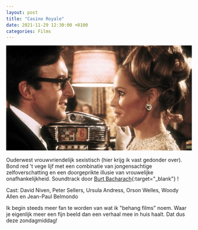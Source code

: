 ```yaml
---
layout: post
title: "Casino Royale"
date: 2021-11-29 12:30:00 +0100
categories: Films
---
```


![casino](../assets/casino.png)

Ouderwest vrouwvriendelijk sexistisch (hier krijg ik vast gedonder over). Bond red 't vege lijf met een combinatie van jongensachtige zelfoverschatting en een doorgeprikte illusie van vrouwelijke onafhankelijkheid. Soundtrack door [Burt Bacharach](https://youtu.be/7cp4VTztoao){:target="_blank"} !

Cast: David Niven, Peter Sellers, Ursula Andress, Orson Welles, Woody Allen en Jean-Paul Belmondo

Ik begin steeds meer fan te worden van wat ik "behang films" noem. Waar je eigenlijk meer een fijn beeld dan een verhaal mee in huis haalt. Dat dus deze zondagmiddag!


